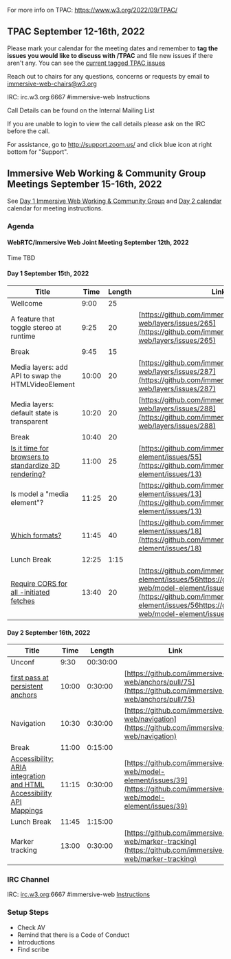 For more info on TPAC: https://www.w3.org/2022/09/TPAC/

## TPAC September 12-16th, 2022

Please mark your calendar for the meeting dates and remember to **tag the issues you would like to discuss with /TPAC** and file new issues if there aren't any. You can see the [current tagged TPAC issues](https://issues-by-label.glitch.me/?label=TPAC&command=/tpac)

Reach out to chairs for any questions, concerns or requests by email to immersive-web-chairs@w3.org

IRC: irc.w3.org:6667 #immersive-web Instructions

Call Details can be found on the Internal Mailing List

If you are unable to login to view the call details please ask on the IRC before the call.

For assistance, go to http://support.zoom.us/ and click blue icon at right bottom for "Support".

## Immersive Web Working & Community Group Meetings September 15-16th, 2022

See [Day 1 Immersive Web Working & Community Group](https://www.w3.org/events/meetings/be31f7fb-cdb4-4d27-9c21-ca6672aa5714) and [Day 2 calendar](https://www.w3.org/events/meetings/8c799fc5-0c2c-4797-997d-7e0540fa20be) calendar for meeting instructions. 


### Agenda

#### WebRTC/Immersive Web Joint Meeting September 12th, 2022

Time TBD

#### Day 1  September 15th, 2022

| Title                                                                                                            | Time  | Length  | Link                                                                                                                                                                                                                                 | Repo          | Rockets |
| ---------------------------------------------------------------------------------------------------------------- | ----- | ------- | ------------------------------------------------------------------------------------------------------------------------------------------------------------------------------------------------------------------------------------ | ------------- | ------- |
| Wellcome                                                                                                         | 9:00  | 25      |                                                                                                                                                                                                                                      |               |         |
| A feature that toggle stereo at runtime                                                                          | 9:25  | 20      | [https://github.com/immersive-web/layers/issues/265](https://github.com/immersive-web/layers/issues/265)                                                                                                                             | Layers        | 1 🚀   |
| Break                                                                                                            | 9:45  | 15      |                                                                                                                                                                                                                                      |               |         |
| Media layers: add API to swap the HTMLVideoElement                                                               | 10:00 | 20      | [https://github.com/immersive-web/layers/issues/287](https://github.com/immersive-web/layers/issues/287)                                                                                                                             | Layers        |         |
| Media layers: default state is transparent                                                                       | 10:20 | 20      | [https://github.com/immersive-web/layers/issues/288](https://github.com/immersive-web/layers/issues/288)                                                                                                                             | Layers        |         |
| Break                                                                                                            | 10:40 | 20      |                                                                                                                                                                                                                                      |               |         |
| [Is it time for browsers to standardize 3D rendering?](https://github.com/immersive-web/model-element/issues/55) | 11:00 | 25      | [https://github.com/immersive-web/model-element/issues/55](https://github.com/immersive-web/model-element/issues/13)                                                                                                                 | model-element |         |
| Is model a "media element"?                                                                                      | 11:25 | 20      | [https://github.com/immersive-web/model-element/issues/13](https://github.com/immersive-web/model-element/issues/13)                                                                                                                 | model-element |         |
| [Which formats?](https://github.com/immersive-web/model-element/issues/18)                                       | 11:45 | 40      | [https://github.com/immersive-web/model-element/issues/18](https://github.com/immersive-web/model-element/issues/18)                                                                                                                 | model-element |         |
| Lunch Break                                                                                                      | 12:25 | 1:15    |                                                                                                                                                                                                                                      |               |         |
| [Require CORS for all <model>-initiated fetches](https://github.com/immersive-web/model-element/issues/56)       | 13:40 | 20      | [https://github.com/immersive-web/model-element/issues/56https://github.com/immersive-web/model-element/issues/56](https://github.com/immersive-web/model-element/issues/56https://github.com/immersive-web/model-element/issues/56) | model-element |

  
  
  #### Day 2  September 16th, 2022
  
  
| Title                                                                                                                           | Time  | Length  | Link                                                                                                                 | Repo          | Rockets |
| ------------------------------------------------------------------------------------------------------------------------------- | ----- | ------- | -------------------------------------------------------------------------------------------------------------------- | ------------- | ------- |
| Unconf                                                                                                                          | 9:30  | 00:30:00 |                                                                                                                      |               |         |
| [first pass at persistent anchors](https://github.com/immersive-web/anchors/pull/75)                                            | 10:00 | 0:30:00 | [https://github.com/immersive-web/anchors/pull/75](https://github.com/immersive-web/anchors/pull/75)                 | anchors       |         |
| Navigation                                                                                                                      | 10:30 | 0:30:00 | [https://github.com/immersive-web/navigation](https://github.com/immersive-web/navigation)                           |               |         |
| Break                                                                                                                           | 11:00 | 0:15:00 |                                                                                                                      |               |         |
| [Accessibility: ARIA integration and HTML Accessibility API Mappings](https://github.com/immersive-web/model-element/issues/39) | 11:15 | 0:30:00 | [https://github.com/immersive-web/model-element/issues/39](https://github.com/immersive-web/model-element/issues/39) | model-element |         |
| Lunch Break                                                                                                                     | 11:45 | 1:15:00 |                                                                                                                      |                 |         |
| Marker tracking                                                                                                                 | 13:00 | 0:30:00 | [https://github.com/immersive-web/marker-tracking](https://github.com/immersive-web/marker-tracking)                 | marker-tracking |

### IRC Channel

IRC: [irc.w3.org](http://irc.w3.org/):6667 #immersive-web [Instructions](https://github.com/immersive-web/administrivia/blob/master/IRC.md)

### Setup Steps

- Check AV
- Remind that there is a Code of Conduct
- Introductions
- Find scribe
